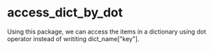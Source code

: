 # access_dict_by_dot
Using this package, we can access the items in a dictionary using dot operator instead of writiting dict_name["key"].
